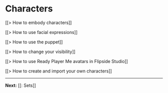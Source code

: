 # Characters

[[> How to embody characters]]

[[> How to use facial expressions]]

[[> How to use the puppet]]

<!-- [[> How to use your Meta Avatar in Flipside Studio]] -->

[[> How to change your visibility]]

[[> How to use Ready Player Me avatars in Flipside Studio]]

[[> How to create and import your own characters]]

---

**Next:** [[: Sets]]
